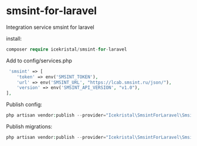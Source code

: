 # smsint-for-laravel
Integration service smsint for laravel

install:

```php
composer require icekristal/smsint-for-laravel
```

Add to config/services.php

```php
 'smsint' => [
    'token' => env('SMSINT_TOKEN'),
    'url' => env('SMSINT_URL', "https://lcab.smsint.ru/json/"),
    'version' => env('SMSINT_API_VERSION', "v1.0"),
],
```

Publish config:
```php
php artisan vendor:publish --provider="Icekristal\SmsintForLaravel\SmsintServiceProvider" --tag='config'
```

Publish migrations:
```php
php artisan vendor:publish --provider="Icekristal\SmsintForLaravel\SmsintServiceProvider" --tag='migrations'

```
